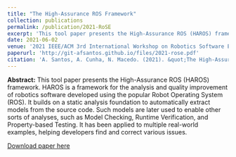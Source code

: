 ```yaml
---
title: "The High-Assurance ROS Framework"
collection: publications
permalink: /publication/2021-RoSE
excerpt: 'This tool paper presents the High-Assurance ROS (HAROS) framework.'
date: 2021-06-02
venue: '2021 IEEE/ACM 3rd International Workshop on Robotics Software Engineering (RoSE)'
paperurl: 'http://git-afsantos.github.io/files/2021-rose.pdf'
citation: 'A. Santos, A. Cunha, N. Macedo. (2021). &quot;The High-Assurance ROS Framework.&quot; <i>RoSE@ICSE 2021</i>. 37-40.'
---
```

**Abstract:**
This tool paper presents the High-Assurance ROS (HAROS) framework. HAROS is a framework for the analysis and quality improvement of robotics software developed using the popular Robot Operating System (ROS). It builds on a static analysis foundation to automatically extract models from the source code. Such models are later used to enable other sorts of analyses, such as Model Checking, Runtime Verification, and Property-based Testing. It has been applied to multiple real-world examples, helping developers find and correct various issues.

[Download paper here](http://git-afsantos.github.io/files/2021-rose.pdf)
